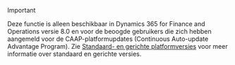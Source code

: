 > [!IMPORTANT]
> Deze functie is alleen beschikbaar in Dynamics 365 for Finance and Operations versie 8.0 en voor de beoogde gebruikers die zich hebben aangemeld voor de CAAP-platformupdates (Continuous Auto-update Advantage Program). Zie [Standaard- en gerichte platformversies](../get-started/public-preview-releases.md) voor meer informatie over standaard en gerichte versies.
